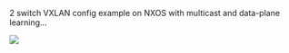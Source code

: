 2 switch VXLAN config example on NXOS with multicast and data-plane learning...

![](vnet-subnet-nsg-vm.png)
